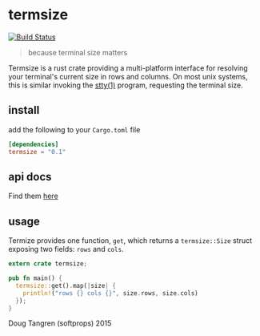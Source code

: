 # termsize

[![Build Status](https://travis-ci.org/softprops/termsize.svg)](https://travis-ci.org/softprops/termsize)

> because terminal size matters

Termsize is a rust crate providing a multi-platform interface for resolving
your terminal's current size in rows and columns. On most unix systems, this is similar invoking the [stty(1)](http://man7.org/linux/man-pages/man1/stty.1.html) program, requesting the terminal size.

## install

add the following to your `Cargo.toml` file

```toml
[dependencies]
termsize = "0.1"
```

## api docs

Find them [here](https://softprops.github.com/termsize)

## usage

Termize provides one function, `get`, which returns a `termsize::Size` struct
exposing two fields: `rows` and `cols`.

```rust
extern crate termsize;

pub fn main() {
  termsize::get().map(|size| {
    println!("rows {} cols {}", size.rows, size.cols)
  });
}
```

Doug Tangren (softprops) 2015
